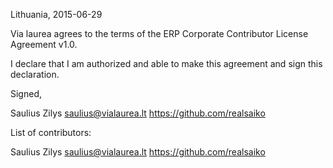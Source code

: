 Lithuania, 2015-06-29

Via laurea agrees to the terms of the ERP Corporate Contributor License Agreement v1.0.

I declare that I am authorized and able to make this agreement and sign this declaration.

Signed,

Saulius Zilys saulius@vialaurea.lt https://github.com/realsaiko

List of contributors:

Saulius Zilys saulius@vialaurea.lt https://github.com/realsaiko
